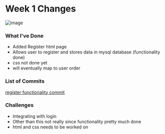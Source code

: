 # Week 1 Changes
![image](https://user-images.githubusercontent.com/60376265/143982794-9870f984-8dee-4110-af85-54f1288935a3.png)

### What I've Done
- Added Register html page
- Allows user to register and stores data in mysql database (functionality done)
- css not done yet
- will eventually map to user order

### List of Commits
[register functionality commit](https://github.com/nguyensjsu/fa21-172-jants/commit/92d436c7adb4da1cd9cdc4bcfbc0e66a06cce3c3)

### Challenges
- Integrating with login
- Other than this not really since functionality pretty much done
- html and css needs to be worked on
